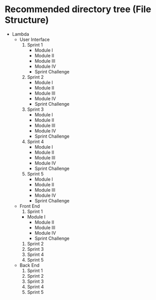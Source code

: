 # Recommended directory tree (File Structure)

* Lambda
    * User Interface
        1. Sprint 1
            * Module I
            * Module II
            * Module III
            * Module IV
            * Sprint Challenge
        1. Sprint 2
            * Module I
            * Module II
            * Module III
            * Module IV
            * Sprint Challenge
        1. Sprint 3
            * Module I
            * Module II
            * Module III
            * Module IV
            * Sprint Challenge
        1. Sprint 4
            * Module I
            * Module II
            * Module III
            * Module IV
            * Sprint Challenge
        1. Sprint 5
            * Module I
            * Module II
            * Module III
            * Module IV
            * Sprint Challenge
    * Front End
        1. Sprint 1
        * Module I
            * Module II
            * Module III
            * Module IV
            * Sprint Challenge
        1. Sprint 2
        1. Sprint 3
        1. Sprint 4
        1. Sprint 5
    * Back End
        1. Sprint 1
        1. Sprint 2
        1. Sprint 3
        1. Sprint 4
        1. Sprint 5
